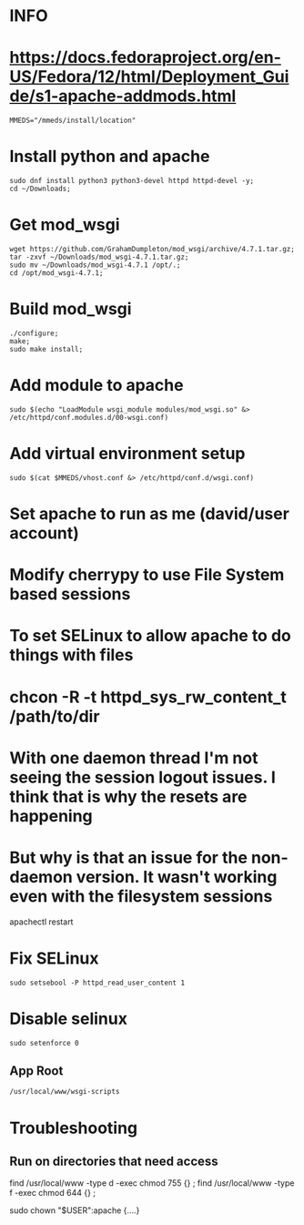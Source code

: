 # INFO
# https://docs.fedoraproject.org/en-US/Fedora/12/html/Deployment_Guide/s1-apache-addmods.html


```
MMEDS="/mmeds/install/location"
```

# Install python and apache
```
sudo dnf install python3 python3-devel httpd httpd-devel -y;
cd ~/Downloads;
```

# Get mod_wsgi

```
wget https://github.com/GrahamDumpleton/mod_wsgi/archive/4.7.1.tar.gz;
tar -zxvf ~/Downloads/mod_wsgi-4.7.1.tar.gz;
sudo mv ~/Downloads/mod_wsgi-4.7.1 /opt/.;
cd /opt/mod_wsgi-4.7.1;
```



# Build mod_wsgi
```
./configure;
make;
sudo make install;
```


# Add module to apache
`sudo $(echo "LoadModule wsgi_module modules/mod_wsgi.so" &> /etc/httpd/conf.modules.d/00-wsgi.conf)`

# Add virtual environment setup
`sudo $(cat $MMEDS/vhost.conf &> /etc/httpd/conf.d/wsgi.conf)`

# Set apache to run as me (david/user account)
#
# Modify cherrypy to use File System based sessions
#
# To set SELinux to allow apache to do things with files
# chcon -R -t httpd_sys_rw_content_t /path/to/dir
#
# With one daemon thread I'm not seeing the session logout issues. I think that is why the resets are happening
# But why is that an issue for the non-daemon version. It wasn't working even with the filesystem sessions


apachectl restart

# Fix SELinux
`sudo setsebool -P httpd_read_user_content 1`

# Disable selinux
`sudo setenforce 0`


## App Root
`/usr/local/www/wsgi-scripts`

# Troubleshooting

## Run on directories that need access
find /usr/local/www -type d -exec chmod 755 {} \;
find /usr/local/www -type f -exec chmod 644 {} \;

sudo chown "$USER":apache {....}
